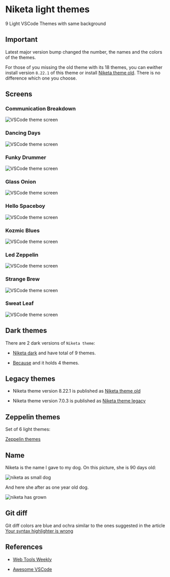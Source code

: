 # Niketa light themes

9 Light VSCode Themes with same background

## Important

Latest major version bump changed the number, the names and the colors of the themes.

For those of you missing the old theme with its 18 themes, you can ewither install version `8.22.1` of this theme or install 
[Niketa theme old](https://marketplace.visualstudio.com/items?itemName=selfrefactor.niketa-theme-old). There is no difference which one you choose.

## Screens

### Communication Breakdown

![VSCode theme screen](https://github.com/selfrefactor/niketa-theme/blob/master/files/communication.breakdown.png?raw=true)

### Dancing Days

![VSCode theme screen](https://github.com/selfrefactor/niketa-theme/blob/master/files/dancing.days.png?raw=true)

### Funky Drummer

![VSCode theme screen](https://github.com/selfrefactor/niketa-theme/blob/master/files/funky.drummer.png?raw=true)

### Glass Onion

![VSCode theme screen](https://github.com/selfrefactor/niketa-theme/blob/master/files/glass.onion.png?raw=true)

### Hello Spaceboy

![VSCode theme screen](https://github.com/selfrefactor/niketa-theme/blob/master/files/hello.spaceboy.png?raw=true)

### Kozmic Blues

![VSCode theme screen](https://github.com/selfrefactor/niketa-theme/blob/master/files/kozmic.blues.png?raw=true)

### Led Zeppelin

![VSCode theme screen](https://github.com/selfrefactor/niketa-theme/blob/master/files/led.zeppelin.png?raw=true)

### Strange Brew

![VSCode theme screen](https://github.com/selfrefactor/niketa-theme/blob/master/files/strange.brew.png?raw=true)

### Sweat Leaf

![VSCode theme screen](https://github.com/selfrefactor/niketa-theme/blob/master/files/sweat.leaf.png?raw=true)


## Dark themes

There are 2 dark versions of `Niketa theme`:

- [Niketa dark](https://marketplace.visualstudio.com/items?itemName=selfrefactor.niketa-dark-theme) and have total of 9 themes.

- [Because](https://marketplace.visualstudio.com/items?itemName=selfrefactor.Because) and it holds 4 themes.

## Legacy themes

- Niketa theme version 8.22.1 is published as [Niketa theme old](https://marketplace.visualstudio.com/items?itemName=selfrefactor.niketa-theme-old)

- Niketa theme version 7.0.3 is published as [Niketa theme legacy](https://marketplace.visualstudio.com/items?itemName=selfrefactor.niketa-theme-legacy)

## Zeppelin themes

Set of 6 light themes:

[Zeppelin themes](https://marketplace.visualstudio.com/items?itemName=selfrefactor.zeppelin-themes)

## Name

Niketa is the name I gave to my dog. On this picture, she is 90 days old:

![niketa as small dog](https://github.com/selfrefactor/niketa-theme/blob/master/files/niketa.jpg?raw=true)

And here she after as one year old dog.

![niketa has grown](https://github.com/selfrefactor/niketa-theme/blob/master/files/niketa_young.jpg?raw=true)

## Git diff

Git diff colors are blue and ochra similar to the ones suggested in the article [Your syntax highlighter is wrong](https://jameshfisher.com/2014/05/11/your-syntax-highlighter-is-wrong/)

## References

- [Web Tools Weekly](https://mailchi.mp/webtoolsweekly/web-tools-306)

- [Awesome VSCode](https://github.com/viatsko/awesome-vscode#niketa-theme-by-dejan-toteff)

